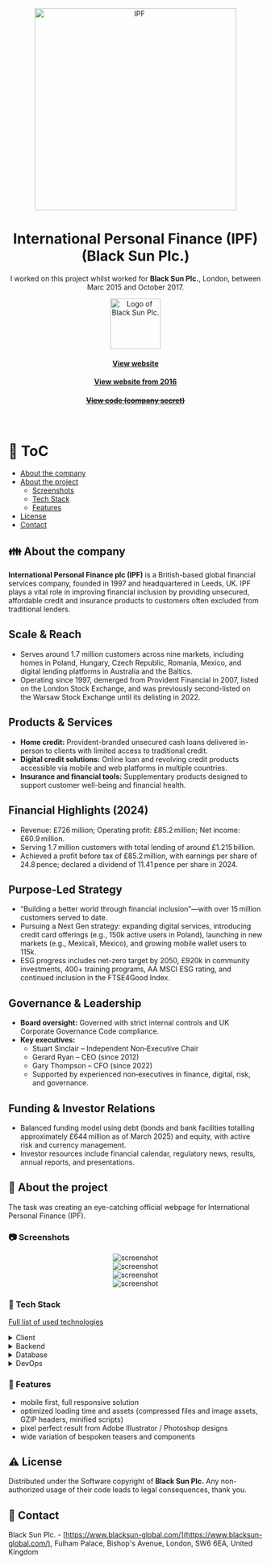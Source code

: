 <div align="center"> 
  <img src="assets/ipf-logo.svg" alt="IPF" width="400"  />
</div>

<div align="center">
  
  <h1>International Personal Finance (IPF) (Black Sun Plc.)</h1>

  <p>
    I worked on this project whilst worked for <strong>Black Sun Plc.</strong>, London, between Marc 2015 and October 2017.
  </p>
  
  <p>
    <img src="assets/blacksun.png" alt="Logo of Black Sun Plc." width="100" height="auto" />
  </p>

  <h4>
    <a href="https://www.ipfin.co.uk/"  target="_blank">View website</a>
  </h4>
  <h4>
    <a href="https://web.archive.org/web/20160612065523/https://www.ipfin.co.uk/" target="_blank">View website from 2016</a>
  </h4>
  <h4>
    <a href="#" title="Sorry, it's company secret"  target="_blank"><s>View code (company secret)</s></a>
  </h4>
</div>

<br />

<!-- Table of Contents -->

# :notebook_with_decorative_cover: ToC

- [About the company](#family-about-the-company)
- [About the project](#star2-about-the-project)
  - [Screenshots](#camera-screenshots)
  - [Tech Stack](#space_invader-tech-stack)
  - [Features](#dart-features)
- [License](#warning-license)
- [Contact](#handshake-contact)

<!-- About the company -->

## :family: About the company

<p>
    <strong>International Personal Finance plc (IPF)</strong> is a British-based global financial services company, founded in 1997 and headquartered in Leeds, UK. IPF plays a vital role in improving financial inclusion by providing unsecured, affordable credit and insurance products to customers often excluded from traditional lenders.
  </p>

  <h2>Scale & Reach</h2>
  <ul>
    <li>Serves around 1.7 million customers across nine markets, including homes in Poland, Hungary, Czech Republic, Romania, Mexico, and digital lending platforms in Australia and the Baltics.</li>
    <li>Operating since 1997, demerged from Provident Financial in 2007, listed on the London Stock Exchange, and was previously second-listed on the Warsaw Stock Exchange until its delisting in 2022.</li>
  </ul>

  <h2>Products & Services</h2>
  <ul>
    <li><strong>Home credit:</strong> Provident-branded unsecured cash loans delivered in-person to clients with limited access to traditional credit.</li>
    <li><strong>Digital credit solutions:</strong> Online loan and revolving credit products accessible via mobile and web platforms in multiple countries.</li>
    <li><strong>Insurance and financial tools:</strong> Supplementary products designed to support customer well-being and financial health.</li>
  </ul>

  <h2>Financial Highlights (2024)</h2>
  <ul>
    <li>Revenue: £726 million; Operating profit: £85.2 million; Net income: £60.9 million.</li>
    <li>Serving 1.7 million customers with total lending of around £1.215 billion.</li>
    <li>Achieved a profit before tax of £85.2 million, with earnings per share of 24.8 pence; declared a dividend of 11.41 pence per share in 2024.</li>
  </ul>

  <h2>Purpose‑Led Strategy</h2>
  <ul>
    <li>“Building a better world through financial inclusion”—with over 15 million customers served to date.</li>
    <li>Pursuing a Next Gen strategy: expanding digital services, introducing credit card offerings (e.g., 150k active users in Poland), launching in new markets (e.g., Mexicali, Mexico), and growing mobile wallet users to 115k.</li>
    <li>ESG progress includes net-zero target by 2050, £920k in community investments, 400+ training programs, AA MSCI ESG rating, and continued inclusion in the FTSE4Good Index.</li>
  </ul>

  <h2>Governance & Leadership</h2>
  <ul>
    <li><strong>Board oversight:</strong> Governed with strict internal controls and UK Corporate Governance Code compliance.</li>
    <li><strong>Key executives:</strong>
      <ul>
        <li>Stuart Sinclair – Independent Non‑Executive Chair</li>
        <li>Gerard Ryan – CEO (since 2012)</li>
        <li>Gary Thompson – CFO (since 2022)</li>
        <li>Supported by experienced non‑executives in finance, digital, risk, and governance.</li>
      </ul>
    </li>
  </ul>

  <h2>Funding & Investor Relations</h2>
  <ul>
    <li>Balanced funding model using debt (bonds and bank facilities totalling approximately £644 million as of March 2025) and equity, with active risk and currency management.</li>
    <li>Investor resources include financial calendar, regulatory news, results, annual reports, and presentations.</li>
  </ul>

<!-- About the project -->

## :star2: About the project

<p>The task was creating an eye-catching official webpage for International Personal Finance (IPF).</p>

<!-- Screenshots -->

### :camera: Screenshots

<div align="center"> 
  <img src="assets/ipf.jpg" alt="screenshot" />
</div>
<div align="center"> 
  <img src="assets/ipf-1.jpg" alt="screenshot" />
</div>
<div align="center"> 
  <img src="assets/ipf-2.jpg" alt="screenshot" />
</div>
<div align="center"> 
  <img src="assets/ipf-3.jpg" alt="screenshot" />
</div>

<!-- TechStack -->

### :space_invader: Tech Stack

<p><a href="https://builtwith.com/?https%3a%2f%2fwww.ipfin.co.uk">Full list of used technologies</a></p>

<details>
  <summary>Client</summary>
  <ul>
    <li><a href="https://www.w3schools.com/html/html5_semantic_elements.asp" target="_blank">Semantic HTML5</a></li>
    <li><a href="https://www.w3schools.com/css/"  target="_blank">CSS3</a></li>
    <li><a href="https://business.adobe.com/products/experience-manager/adobe-experience-manager.html"  target="_blank">AEM</a></li>
    <li><a href="https://developer.mozilla.org/en-US/docs/Web/JavaScript"  target="_blank">JavaScript</a></li>
    <li><a href="https://jquery.com/"  target="_blank">JQuery</a></li>
    <li><a href="https://gsap.com/">Greensock</a></li>
    <li><a href="https://www.ibm.com/think/topics/rest-apis"  target="_blank">RestAPI</a></li>
    <li><a href="https://www.json.org/">JSON</a></li>
    <li><a href="https://developer.mozilla.org/en-US/docs/Web/XML/Guides/XML_introduction"  target="_blank">XML</a></li>
  </ul>
</details>

<details>
  <summary>Backend</summary>
  <ul>
    <li><a href="#"  target="_blank">Java</a></li>
    <li><a href="https://jade.tilab.com/">Jade</a></li>
    <li><a href="https://docs.oracle.com/cd/E13218_01/wlp/docs70/jsp/templats.htm"  target="_blank">JSP templates</a></li>
  </ul>
</details>

<details>
<summary>Database</summary>
  <ul>
    <li><a href="https://www.mysql.com/">MySQL</a></li>
  </ul>
</details>

<details>
<summary>DevOps</summary>
  <ul>
    <li><a href="https://tortoisesvn.net/">Tortuise SVN</a></li>
    <li><a href="https://www.eclipse.org/topics/ide/">Eclipse</a></li>
    <li><a href="https://www.jslint.com/">JS Lint</a></li>
    <li><a href="https://www.atlassian.com/software/jira">JIRA</a></li>
    <li><a href="https://www.browserstack.com/">BrowserStack</a></li>
    <li><a href="https://github.com/">GitHub</a></li>
    <li><a href="https://en.wikipedia.org/wiki/Agile_software_development">Agile software development</a></li>
  </ul>
</details>

<!-- Features -->

### :dart: Features

- mobile first, full responsive solution
- optimized loading time and assets (compressed files and image assets, GZIP headers, minified scripts)
- pixel perfect result from Adobe Illustrator / Photoshop designs
- wide variation of bespoken teasers and components

<!-- License -->

## :warning: License

Distributed under the Software copyright of <strong>Black Sun Plc.</strong> Any non-authorized usage of their code leads to legal consequences, thank you.

<!-- Contact -->

## :handshake: Contact

Black Sun Plc. - [https://www.blacksun-global.com/](https://www.blacksun-global.com/), Fulham Palace, Bishop's Avenue, London, SW6 6EA, United Kingdom
